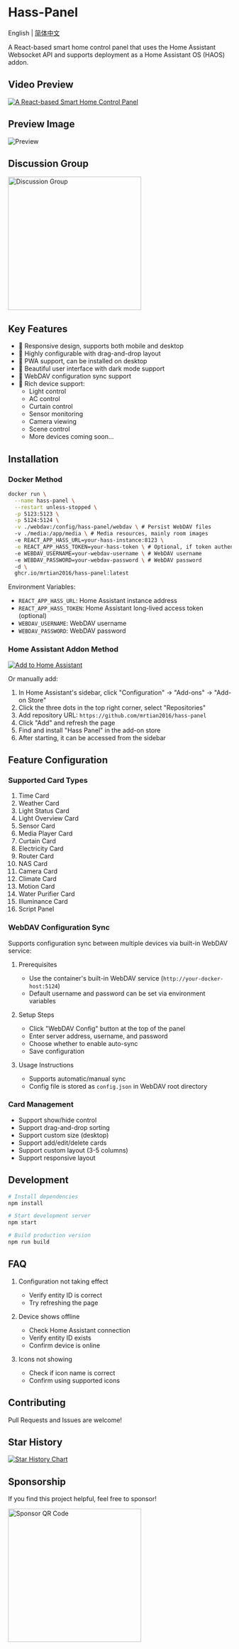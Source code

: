 # Hass-Panel

English | [简体中文](README.md)

A React-based smart home control panel that uses the Home Assistant Websocket API and supports deployment as a Home Assistant OS (HAOS) addon.

## Video Preview
[![A React-based Smart Home Control Panel]( https://i.imgur.com/PpbbnAS.png )](https://www.bilibili.com/video/BV1yxfaYHE5A/?share_source=copy_web&vd_source=3ef738469d1538347bdba19ea015dbd7)

## Preview Image
![Preview](https://i.imgur.com/ZV71KM8.jpeg)

## Discussion Group

<img src="https://i.imgur.com/M6wEC8M.jpeg" width="300" alt="Discussion Group" />

## Key Features

- 📱 Responsive design, supports both mobile and desktop
- 🔧 Highly configurable with drag-and-drop layout
- 🚀 PWA support, can be installed on desktop
- 🎨 Beautiful user interface with dark mode support
- 💾 WebDAV configuration sync support
- 🔌 Rich device support:
  - Light control
  - AC control
  - Curtain control
  - Sensor monitoring
  - Camera viewing
  - Scene control
  - More devices coming soon...

## Installation

### Docker Method
```bash
docker run \
  --name hass-panel \
  --restart unless-stopped \
  -p 5123:5123 \
  -p 5124:5124 \
  -v ./webdav:/config/hass-panel/webdav \ # Persist WebDAV files
  -v ./media:/app/media \ # Media resources, mainly room images
  -e REACT_APP_HASS_URL=your-hass-instance:8123 \
  -e REACT_APP_HASS_TOKEN=your-hass-token \ # Optional, if token authentication is needed
  -e WEBDAV_USERNAME=your-webdav-username \ # WebDAV username
  -e WEBDAV_PASSWORD=your-webdav-password \ # WebDAV password
  -d \
  ghcr.io/mrtian2016/hass-panel:latest
```

Environment Variables:
- `REACT_APP_HASS_URL`: Home Assistant instance address
- `REACT_APP_HASS_TOKEN`: Home Assistant long-lived access token (optional)
- `WEBDAV_USERNAME`: WebDAV username
- `WEBDAV_PASSWORD`: WebDAV password

### Home Assistant Addon Method

[![Add to Home Assistant](https://my.home-assistant.io/badges/supervisor_add_addon_repository.svg)](https://my.home-assistant.io/redirect/supervisor_add_addon_repository/?repository_url=https%3A%2F%2Fgithub.com%2Fmrtian2016%2Fhass-panel)

Or manually add:

1. In Home Assistant's sidebar, click "Configuration" -> "Add-ons" -> "Add-on Store"
2. Click the three dots in the top right corner, select "Repositories"
3. Add repository URL: `https://github.com/mrtian2016/hass-panel`
4. Click "Add" and refresh the page
5. Find and install "Hass Panel" in the add-on store
6. After starting, it can be accessed from the sidebar

## Feature Configuration

### Supported Card Types

1. Time Card
2. Weather Card
3. Light Status Card
4. Light Overview Card
5. Sensor Card
6. Media Player Card
7. Curtain Card
8. Electricity Card
9. Router Card
10. NAS Card
11. Camera Card
12. Climate Card
13. Motion Card
14. Water Purifier Card
15. Illuminance Card
16. Script Panel

### WebDAV Configuration Sync

Supports configuration sync between multiple devices via built-in WebDAV service:

1. Prerequisites
   - Use the container's built-in WebDAV service (`http://your-docker-host:5124`)
   - Default username and password can be set via environment variables

2. Setup Steps
   - Click "WebDAV Config" button at the top of the panel
   - Enter server address, username, and password
   - Choose whether to enable auto-sync
   - Save configuration

3. Usage Instructions
   - Supports automatic/manual sync
   - Config file is stored as `config.json` in WebDAV root directory

### Card Management

- Support show/hide control
- Support drag-and-drop sorting
- Support custom size (desktop)
- Support add/edit/delete cards
- Support custom layout (3-5 columns)
- Support responsive layout

## Development

```bash
# Install dependencies
npm install

# Start development server
npm start

# Build production version
npm run build
```

## FAQ

1. Configuration not taking effect
   - Verify entity ID is correct
   - Try refreshing the page

2. Device shows offline
   - Check Home Assistant connection
   - Verify entity ID exists
   - Confirm device is online

3. Icons not showing
   - Check if icon name is correct
   - Confirm using supported icons

## Contributing

Pull Requests and Issues are welcome!

## Star History

[![Star History Chart](https://api.star-history.com/svg?repos=mrtian2016/hass-panel&type=Date)](https://star-history.com/#mrtian2016/hass-panel&Date)


## Sponsorship

If you find this project helpful, feel free to sponsor!

<img src="https://i.imgur.com/qYhxNZx.jpeg" width="300" alt="Sponsor QR Code" /> 